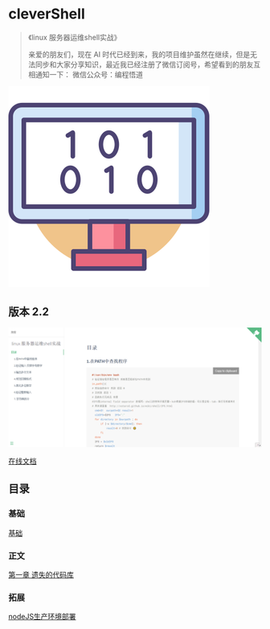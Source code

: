 # cleverShell

> 《linux 服务器运维shell实战》
>
> 亲爱的朋友们，现在 AI 时代已经到来，我的项目维护虽然在继续，但是无法同步和大家分享知识，最近我已经注册了微信订阅号，希望看到的朋友互相通知一下： 微信公众号：编程悟道


![图标](./img/icon.svg)

## 版本 2.2

![在线文档截图](img/clever-shell-snap.png)

[ 在线文档](https://xiaomiwujiecao.github.io/cleverShell)


## 目录
### 基础
[基础](./tutorail/README.md)
### 正文
[第一章 遗失的代码库](./chapter1/README.md)
### 拓展
[nodeJS生产环境部署](./nodejs/README.md)

